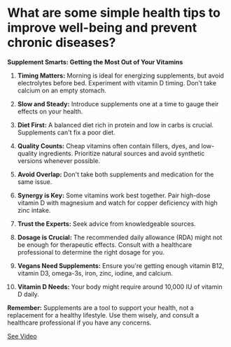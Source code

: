 # What are some simple health tips to improve well-being and prevent chronic diseases?

**Supplement Smarts: Getting the Most Out of Your Vitamins**

1. **Timing Matters:** Morning is ideal for energizing supplements, but avoid electrolytes before bed. Experiment with vitamin D timing. Don't take calcium on an empty stomach.

2. **Slow and Steady:** Introduce supplements one at a time to gauge their effects on your health.

3. **Diet First:** A balanced diet rich in protein and low in carbs is crucial. Supplements can't fix a poor diet.

4. **Quality Counts:** Cheap vitamins often contain fillers, dyes, and low-quality ingredients. Prioritize natural sources and avoid synthetic versions whenever possible.

5. **Avoid Overlap:** Don't take both supplements and medication for the same issue.

6. **Synergy is Key:** Some vitamins work best together. Pair high-dose vitamin D with magnesium and watch for copper deficiency with high zinc intake.

7. **Trust the Experts:** Seek advice from knowledgeable sources.

8. **Dosage is Crucial:** The recommended daily allowance (RDA) might not be enough for therapeutic effects. Consult with a healthcare professional to determine the right dosage for you.

9. **Vegans Need Supplements:** Ensure you're getting enough vitamin B12, vitamin D3, omega-3s, iron, zinc, iodine, and calcium.

10. **Vitamin D Needs:** Your body might require around 10,000 IU of vitamin D daily.

**Remember:** Supplements are a tool to support your health, not a replacement for a healthy lifestyle. Use them wisely, and consult a healthcare professional if you have any concerns.

 [See Video](https://www.youtube.com/embed/_JrqyBwy_eo)